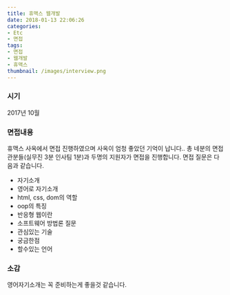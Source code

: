 ```yaml
---
title: 휴맥스 웹개발
date: 2018-01-13 22:06:26
categories:
- Etc
- 면접
tags:
- 면접
- 웹개발
- 휴맥스
thumbnail: /images/interview.png
---
```

### 시기
2017년 10월

### 면접내용
휴맥스 사옥에서 면접 진행하였으며 사옥이 엄청 좋았던 기억이 납니다..
총 네분의 면접관분들(실무진 3분 인사팀 1분)과 두명의 지원자가 면접을 진행합니다.
면접 질문은 다음과 같습니다.
- 자기소개
- 영어로 자기소개
- html, css, dom의 역할
- oop의 특징
- 반응형 웹이란
- 소프트웨어 방법론 질문
- 관심있는 기술
- 궁금한점
- 할수있는 언어

### 소감
영어자기소개는 꼭 준비하는게 좋을것 같습니다.
